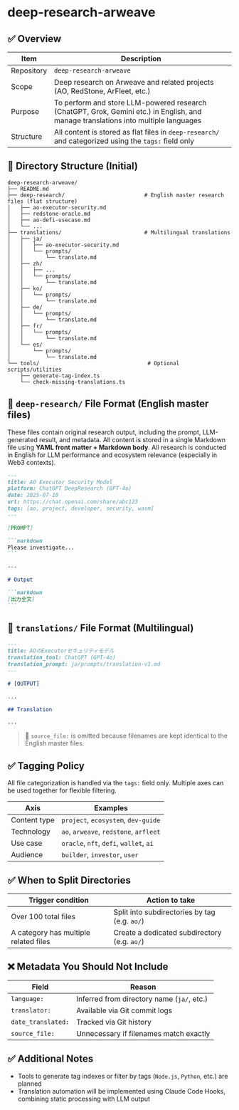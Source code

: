 # deep-research-arweave

## ✅ Overview

| Item       | Description                                                                                                                        |
| ---------- | ---------------------------------------------------------------------------------------------------------------------------------- |
| Repository | `deep-research-arweave`                                                                                                            |
| Scope      | Deep research on Arweave and related projects (AO, RedStone, ArFleet, etc.)                                                        |
| Purpose    | To perform and store LLM-powered research (ChatGPT, Grok, Gemini etc.) in English, and manage translations into multiple languages |
| Structure  | All content is stored as flat files in `deep-research/` and categorized using the `tags:` field only                               |

## 📁 Directory Structure (Initial)

```plaintext
deep-research-arweave/
├── README.md
├── deep-research/                         # English master research files (flat structure)
│   ├── ao-executor-security.md
│   ├── redstone-oracle.md
│   ├── ao-defi-usecase.md
│   └── ...
├── translations/                          # Multilingual translations
│   ├── ja/
│   │   ├── ao-executor-security.md
│   │   └── prompts/
│   │       └── translate.md
│   ├── zh/
│   │   ├── ...
│   │   └── prompts/
│   │       └── translate.md
│   ├── ko/
│   │   └── prompts/
│   │       └── translate.md
│   ├── de/
│   │   └── prompts/
│   │       └── translate.md
│   ├── fr/
│   │   └── prompts/
│   │       └── translate.md
│   └── es/
│       └── prompts/
│           └── translate.md
└── tools/                                  # Optional scripts/utilities
    ├── generate-tag-index.ts
    └── check-missing-translations.ts
```

## 📝 `deep-research/` File Format (English master files)

These files contain original research output, including the prompt, LLM-generated result, and metadata.
All content is stored in a single Markdown file using **YAML front matter + Markdown body**.
All research is conducted in English for LLM performance and ecosystem relevance (especially in Web3 contexts).

````markdown
---
title: AO Executor Security Model
platform: ChatGPT DeepResearch (GPT-4o)
date: 2025-07-10
url: https://chat.openai.com/share/abc123
tags: [ao, project, developer, security, wasm]
---

[PROMPT]

```markdown
Please investigate...
```

---

# Output

```markdown
[出力全文]
```
````

## 📝 `translations/` File Format (Multilingual)

```markdown
---
title: AOのExecutorセキュリティモデル
translation_tool: ChatGPT (GPT-4o)
translation_prompt: ja/prompts/translation-v1.md
---

# [OUTPUT]

...

## Translation

...
```

> 📝 `source_file:` is omitted because filenames are kept identical to the English master files.

## ✅ Tagging Policy

All file categorization is handled via the `tags:` field only.
Multiple axes can be used together for flexible filtering.

| Axis         | Examples                                |
| ------------ | --------------------------------------- |
| Content type | `project`, `ecosystem`, `dev-guide`     |
| Technology   | `ao`, `arweave`, `redstone`, `arfleet`  |
| Use case     | `oracle`, `nft`, `defi`, `wallet`, `ai` |
| Audience     | `builder`, `investor`, `user`           |

## ✅ When to Split Directories

| Trigger condition                     | Action to take                                |
| ------------------------------------- | --------------------------------------------- |
| Over 100 total files                  | Split into subdirectories by tag (e.g. `ao/`) |
| A category has multiple related files | Create a dedicated subdirectory (e.g. `ao/`)  |

## ❌ Metadata You Should Not Include

| Field              | Reason                                     |
| ------------------ | ------------------------------------------ |
| `language:`        | Inferred from directory name (`ja/`, etc.) |
| `translator:`      | Available via Git commit logs              |
| `date_translated:` | Tracked via Git history                    |
| `source_file:`     | Unnecessary if filenames match exactly     |

## ✅ Additional Notes

- Tools to generate tag indexes or filter by tags (`Node.js`, `Python`, etc.) are planned
- Translation automation will be implemented using Claude Code Hooks, combining static processing with LLM output
